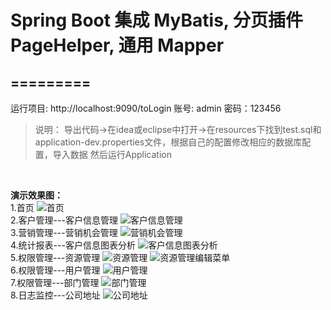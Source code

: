 # Spring Boot 集成 MyBatis, 分页插件 PageHelper, 通用 Mapper 
=========
---------
运行项目:
    http://localhost:9090/toLogin
账号: admin         密码：123456

>说明：
导出代码->在idea或eclipse中打开->在resources下找到test.sql和application-dev.properties文件，根据自己的配置修改相应的数据库配置，导入数据
然后运行Application
<br/>

**演示效果图：**
<br/>
1.首页
![首页](https://gitee.com/qinjianping/customer/raw/master/customer_img/1.png)
<br/>
2.客户管理---客户信息管理
![客户信息管理](https://gitee.com/qinjianping/customer/raw/master/customer_img/2.png)
<br/>
3.营销管理---营销机会管理
![营销机会管理](https://gitee.com/qinjianping/customer/raw/master/customer_img/3.png)
<br/>
4.统计报表---客户信息图表分析
![客户信息图表分析](https://gitee.com/qinjianping/customer/raw/master/customer_img/4.png)
<br/>
5.权限管理---资源管理
![资源管理](https://gitee.com/qinjianping/customer/raw/master/customer_img/5.png)
![资源管理编辑菜单](https://gitee.com/qinjianping/customer/raw/master/customer_img/6.png)
<br/>
6.权限管理---用户管理
![用户管理](https://gitee.com/qinjianping/customer/raw/master/customer_img/7.png)
<br/>
7.权限管理---部门管理
![部门管理](https://gitee.com/qinjianping/customer/raw/master/customer_img/8.png)
<br/>
8.日志监控---公司地址
![公司地址](https://gitee.com/qinjianping/customer/raw/master/customer_img/9.png)
<br/>